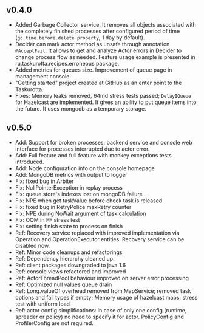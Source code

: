 ## <div id="v0.4.0">v0.4.0</div>

- Added Garbage Collector service. It removes all objects associated with the completely finished processes after
configured period of time (<code>gc.time.before.delete property</code>, 1 day by default).
- Decider can mark actor method as unsafe through annotation <code>@AcceptFail</code>. It allows to get and
analyze Actor errors in Decider to change process flow as needed. Feature usage example is presented in ru.taskurotta.recipes.erroneous package.
- Added metrics for queues size. Improvement of queue page in management console.
- "Getting started" project created at GitHub as an enter point to the Taskurotta.
- Fixes: Memory leaks removed, 64md stress tests passed; <code>DelayIQueue</code> for Hazelcast are implemented. It
gives an ability to put queue items into the future. It uses mongodb as a temporary storage.


## <div id="v0.5.0">v0.5.0</div>

- Add: Support for broken processes: backend service and console web interface for processes interrupted due to actor error.
- Add: Full feature and full feature with monkey exceptions tests introduced.
- Add: Node configuration info on the console homepage
- Add: MongoDB metrics with output to logger
- Fix: fixed bug in Arbiter
- Fix: NullPointerException in replay process
- Fix: queue store's indexes lost on mongoDB failure
- Fix: NPE when get taskValue before check task is released
- Fix: fixed bug in RetryPolice maxRetry counter
- Fix: NPE during NoWait argument of task calculation
- Fix: OOM in FF stress test
- Fix: setting finish state to process on finish
- Ref: Recovery service replaced with improved implementation via Operation and OperationExecutor entities. Recovery service can be disabled now.
- Ref: Minor code cleanups and refactorings
- Ref: Dependency hierarchy cleaned up.
- Ref: client packages downgraded to java 1.6
- Ref: console views refactored and improved
- Ref: ActorThreadPool behaviour improved on server error processing
- Ref: Optimized null values queue drain
- Ref: Long.valueOf overhead removed from MapService; removed task options and fail types if empty; Memory usage of hazelcast maps; stress test with uniform load
- Ref: actor config simplifications: in case of only one config (runtime, spreader or policy) no need to specify it for actor. PolicyConfig and ProfilerConfig are not required.